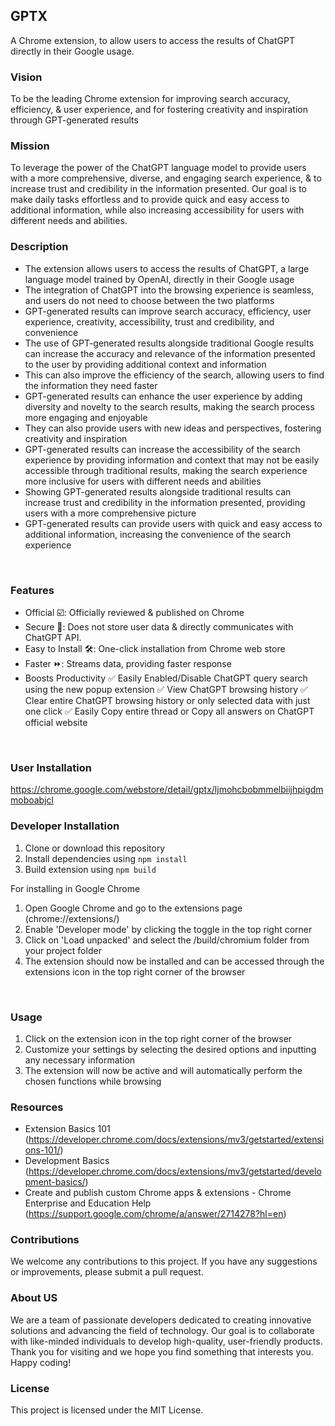 ## GPTX

A Chrome extension, to allow users to access the results of ChatGPT directly in their Google usage. 
<br>

### Vision

To be the leading Chrome extension for improving search accuracy, efficiency, & user experience, and for fostering creativity and inspiration through GPT-generated results
<br>

### Mission

To leverage the power of the ChatGPT language model to provide users with a more comprehensive, diverse, and engaging search experience, & to increase trust and credibility in the information presented. Our goal is to make daily tasks effortless and to provide quick and easy access to additional information, while also increasing accessibility for users with different needs and abilities.
<br>

### Description

- The extension allows users to access the results of ChatGPT, a large language model trained by OpenAI, directly in their Google usage
- The integration of ChatGPT into the browsing experience is seamless, and users do not need to choose between the two platforms
- GPT-generated results can improve search accuracy, efficiency, user experience, creativity, accessibility, trust and credibility, and convenience
- The use of GPT-generated results alongside traditional Google results can increase the accuracy and relevance of the information presented to the user by providing additional context and information
- This can also improve the efficiency of the search, allowing users to find the information they need faster
- GPT-generated results can enhance the user experience by adding diversity and novelty to the search results, making the search process more engaging and enjoyable
- They can also provide users with new ideas and perspectives, fostering creativity and inspiration
- GPT-generated results can increase the accessibility of the search experience by providing information and context that may not be easily accessible through traditional results, making the search experience more inclusive for users with different needs and abilities
- Showing GPT-generated results alongside traditional results can increase trust and credibility in the information presented, providing users with a more comprehensive picture
- GPT-generated results can provide users with quick and easy access to additional information, increasing the convenience of the search experience
<br>

### Features

- Official ☑️: Officially reviewed & published on Chrome
- Secure 🔐: Does not store user data & directly communicates with ChatGPT API.
- Easy to Install 🛠️: One-click installation from Chrome web store
- Faster ⏩: Streams data, providing faster response
- Boosts Productivity
    ✅ Easily Enabled/Disable ChatGPT query search using the new popup extension
    ✅ View ChatGPT browsing history
    ✅ Clear entire ChatGPT browsing history or only selected data with just one click
    ✅ Easily Copy entire thread or Copy all answers on ChatGPT official website
<br>

### User Installation

https://chrome.google.com/webstore/detail/gptx/ljmohcbobmmelbiijhpigdmmoboabjcl
<br>

### Developer Installation

1. Clone or download this repository
2. Install dependencies using `npm install`
3. Build extension using `npm build`

For installing in Google Chrome

1. Open Google Chrome and go to the extensions page (chrome://extensions/)
2. Enable 'Developer mode' by clicking the toggle in the top right corner
3. Click on 'Load unpacked' and select the /build/chromium folder from your project folder
4. The extension should now be installed and can be accessed through the extensions icon in the top right corner of the browser
<br>

### Usage

1. Click on the extension icon in the top right corner of the browser
2. Customize your settings by selecting the desired options and inputting any necessary information
3. The extension will now be active and will automatically perform the chosen functions while browsing

### Resources

- Extension Basics 101 (https://developer.chrome.com/docs/extensions/mv3/getstarted/extensions-101/)
- Development Basics (https://developer.chrome.com/docs/extensions/mv3/getstarted/development-basics/)
- Create and publish custom Chrome apps & extensions - Chrome Enterprise and Education Help (https://support.google.com/chrome/a/answer/2714278?hl=en)

### Contributions

We welcome any contributions to this project. If you have any suggestions or improvements, please submit a pull request.

### About US

We are a team of passionate developers dedicated to creating innovative solutions and advancing the field of technology.
Our goal is to collaborate with like-minded individuals to develop high-quality, user-friendly products.
Thank you for visiting and we hope you find something that interests you. Happy coding!
<br>

### License

This project is licensed under the MIT License.
<br>
